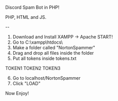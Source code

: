 Discord Spam Bot in PHP!

PHP, HTML and JS.

--

1) Download and Install XAMPP -> Apache START!
2) Go to C:\xampp\htdocs\
3) Make a folder called "NortonSpammer"
4) Drag and drop all files inside the folder
5) Put all tokens inside tokens.txt

TOKEN1
TOKEN2
TOKEN3

6) Go to localhost/NortonSpammer
7) Click "LOAD"

Now Enjoy!
